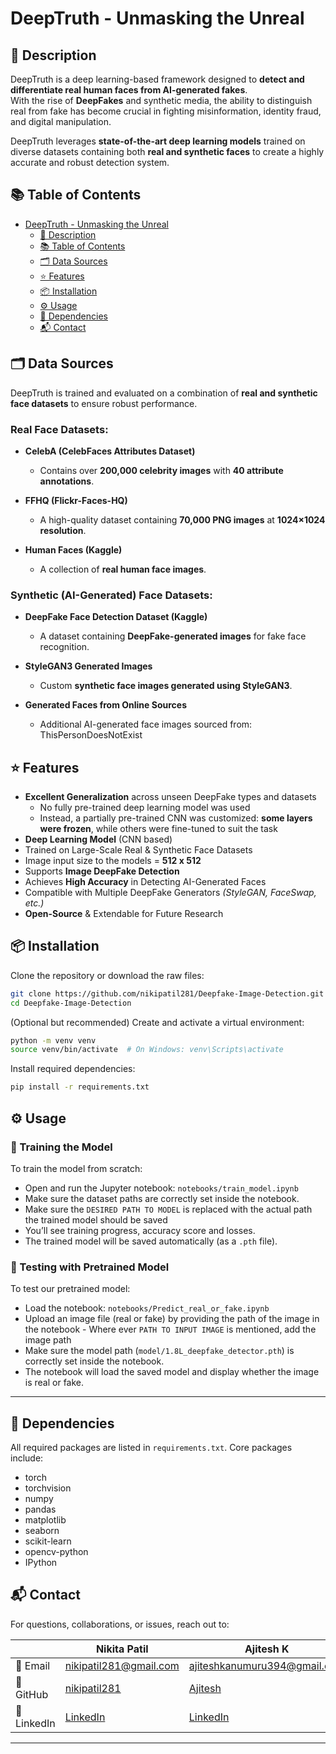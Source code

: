 # DeepTruth - Unmasking the Unreal  

## 📝 Description 
DeepTruth is a deep learning-based framework designed to **detect and differentiate real human faces from AI-generated fakes**.  
With the rise of **DeepFakes** and synthetic media, the ability to distinguish real from fake has become crucial in fighting misinformation, identity fraud, and digital manipulation.  

DeepTruth leverages **state-of-the-art deep learning models** trained on diverse datasets containing both **real and synthetic faces** to create a highly accurate and robust detection system.  

## 📚 Table of Contents  
- [DeepTruth - Unmasking the Unreal](#deeptruth---unmasking-the-unreal)
  - [📝 Description](#-description)
  - [📚 Table of Contents](#-table-of-contents)
  - [🗂️ Data Sources](#️-data-sources)
  - [⭐️ Features](#features)
  - [📦 Installation](#-installation)
  - [⚙️ Usage](#️-usage)
  - [🧰 Dependencies](#-dependencies)
  - [📬 Contact](#-contact)

##  🗂️ Data Sources  
DeepTruth is trained and evaluated on a combination of **real and synthetic face datasets** to ensure robust performance.  

### **Real Face Datasets:**  
- **CelebA (CelebFaces Attributes Dataset)**  
  - Contains over **200,000 celebrity images** with **40 attribute annotations**.  

- **FFHQ (Flickr-Faces-HQ)**  
  - A high-quality dataset containing **70,000 PNG images** at **1024×1024 resolution**.  
  

- **Human Faces (Kaggle)**  
  - A collection of **real human face images**.  

### **Synthetic (AI-Generated) Face Datasets:**  
- **DeepFake Face Detection Dataset (Kaggle)**  
  - A dataset containing **DeepFake-generated images** for fake face recognition.  
  
- **StyleGAN3 Generated Images**  
  - Custom **synthetic face images generated using StyleGAN3**.  

- **Generated Faces from Online Sources**  
  - Additional AI-generated face images sourced from:  ThisPersonDoesNotExist  

## ⭐️ Features

- **Excellent Generalization** across unseen DeepFake types and datasets  
  - No fully pre-trained deep learning model was used  
  - Instead, a partially pre-trained CNN was customized: **some layers were frozen**, while others were fine-tuned to suit the task  
- **Deep Learning Model** (CNN based)  
- Trained on Large-Scale Real & Synthetic Face Datasets 
- Image input size to the models = **512 x 512** 
- Supports **Image DeepFake Detection**  
- Achieves **High Accuracy** in Detecting AI-Generated Faces  
- Compatible with Multiple DeepFake Generators *(StyleGAN, FaceSwap, etc.)*  
- **Open-Source** & Extendable for Future Research  


## 📦 Installation

Clone the repository or download the raw files:
```bash
git clone https://github.com/nikipatil281/Deepfake-Image-Detection.git
cd Deepfake-Image-Detection
```

(Optional but recommended) Create and activate a virtual environment:
```bash
python -m venv venv
source venv/bin/activate  # On Windows: venv\Scripts\activate
```

Install required dependencies:
```bash
pip install -r requirements.txt
```

## ⚙️ Usage

### 🔧 Training the Model

To train the model from scratch:
- Open and run the Jupyter notebook: `notebooks/train_model.ipynb`
- Make sure the dataset paths are correctly set inside the notebook.
- Make sure the `DESIRED PATH TO MODEL` is replaced with the actual path the trained model should be saved
- You’ll see training progress, accuracy score and losses.
- The trained model will be saved automatically (as a `.pth` file).

### 🧪 Testing with Pretrained Model

To test our pretrained model:
- Load the notebook: `notebooks/Predict_real_or_fake.ipynb`
- Upload an image file (real or fake) by providing the path of the image in the notebook - Where ever `PATH TO INPUT IMAGE` is mentioned, add the image path
- Make sure the model path (`model/1.8L_deepfake_detector.pth`) is correctly set inside the notebook.
- The notebook will load the saved model and display whether the image is real or fake.
---

## 🧰 Dependencies  
All required packages are listed in `requirements.txt`. Core packages include:
- torch
- torchvision
- numpy
- pandas
- matplotlib
- seaborn
- scikit-learn
- opencv-python
- IPython

## 📬 Contact  
For questions, collaborations, or issues, reach out to:

|                 | **Nikita Patil**                                        | **Ajitesh K**                                               |
|-----------------|---------------------------------------------------------|-------------------------------------------------------------|
| 📧 Email        | [nikipatil281@gmail.com](mailto:nikipatil281@gmail.com) | [ajiteshkanumuru394@gmail.com](mailto:ajiteshkanumuru394@gmail.com) |
| 🔗 GitHub       | [nikipatil281](https://github.com/nikipatil281)         | [Ajitesh](https://github.com/ajiteshkanumuru)                 |
| 🔗 LinkedIn     | [LinkedIn](https://www.linkedin.com/in/nikita-patil-niki) | [LinkedIn](https://www.linkedin.com/in/ajitesh-k394/) |

---
